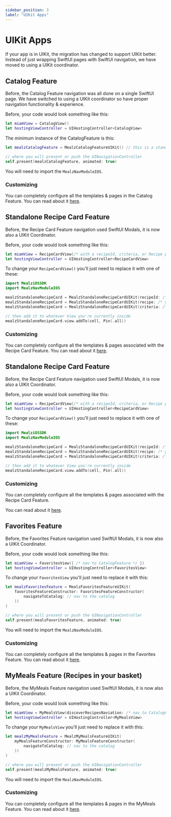 ```yaml
---
sidebar_position: 3
label: "UIKit Apps"
---
```


# UIKit Apps

If your app is in UIKit, the migration has changed to support UIKit better.
Instead of just wrapping SwiftUI pages with SwiftUI navigation, we have moved to using a UIKit coordinator.

## Catalog Feature

Before, the Catalog Feature navigation was all done on a single SwiftUI page.
We have switched to using a UIKit coordinator so have proper navigation functionality & experience.

Before, your code would look something like this:

```swift
let miamView = CatalogView()
let hostingViewController = UIHostingController<CatalogView>
```

The minimum instance of the CatalogFeature is this:

```swift
let mealzCatalogFeature = MealzCatalogFeatureUIKit() // this is a standalone UINavigationController

// where you will present or push the UINavigationController 
self.present(mealzCatalogFeature, animated: true)
```

You will need to import the `MealzNavModuleIOS`.

### Customizing

You can completely configure all the templates & pages in the Catalog Feature.
You can read about it [here](/docs/ios/features/catalog/customize-views).

## Standalone Recipe Card Feature

Before, the Recipe Card Feature navigation used SwiftUI Modals, it is now also a UIKit Coordinator.

Before, your code would look something like this:

```swift
let miamView = RecipeCardView(/* with a recipeId, criteria, or Recipe passed in */)
let hostingViewController = UIHostingController<RecipeCardView>
```

To change your `RecipeCardView()` you'll just need to replace it with one of these:

```swift
import MealziOSSDK
import MealzNavModuleIOS

mealzStandaloneRecipeCard = MealzStandaloneRecipeCardUIKit(recipeId: /* your String recipe id */)
mealzStandaloneRecipeCard = MealzStandaloneRecipeCardUIKit(recipe: /* your Recipe object */)
mealzStandaloneRecipeCard = MealzStandaloneRecipeCardUIKit(criteria: /* your SuggestionsCriteria object */)

// then add it to whatever View you're currently inside
mealzStandaloneRecipeCard.view.addTo(cell, Pin(.all))
```

### Customizing

You can completely configure all the templates & pages associated with the Recipe Card Feature.
You can read about it [here](/docs/ios/features/recipe-card/customize-views).

## Standalone Recipe Card Feature

Before, the Recipe Card Feature navigation used SwiftUI Modals, it is now also a UIKit Coordinator.

Before, your code would look something like this:

```swift
let miamView = RecipeCardView(/* with a recipeId, criteria, or Recipe passed in */)
let hostingViewController = UIHostingController<RecipeCardView>
```

To change your `RecipeCardView()` you'll just need to replace it with one of these:

```swift
import MealziOSSDK
import MealzNavModuleIOS

mealzStandaloneRecipeCard = MealzStandaloneRecipeCardUIKit(recipeId: /* your String recipe id */)
mealzStandaloneRecipeCard = MealzStandaloneRecipeCardUIKit(recipe: /* your Recipe object */)
mealzStandaloneRecipeCard = MealzStandaloneRecipeCardUIKit(criteria: /* your SuggestionsCriteria object */)

// then add it to whatever View you're currently inside
mealzStandaloneRecipeCard.view.addTo(cell, Pin(.all))
```

### Customizing

You can completely configure all the templates & pages associated with the Recipe Card Feature.

You can read about it [here](../../features/recipe-card/customize-views.md).

## Favorites Feature

Before, the Favorites Feature navigation used SwiftUI Modals, it is now also a UIKit Coordinator.

Before, your code would look something like this:

```swift
let miamView = FavoritesView({ /* nav to CatalogFeature */ })
let hostingViewController = UIHostingController<FavoritesView>
```

To change your `FavoritesView` you'll just need to replace it with this:
```swift
let mealzFavoritesFeature = MealzFavoritesFeatureUIKit(
    favoritesFeatureConstructor: FavoritesFeatureConstructor(
        navigateToCatalog: // nav to the catalog
    ))
)

// where you will present or push the UINavigationController 
self.present(mealzFavoritesFeature, animated: true)
```

You will need to import the `MealzNavModuleIOS`.

### Customizing

You can completely configure all the templates & pages in the Favorites Feature.
You can read about it [here](/docs/ios/features/favorites/customize-views).

## MyMeals Feature (Recipes in your basket)

Before, the MyMeals Feature navigation used SwiftUI Modals, it is now also a UIKit Coordinator.

Before, your code would look something like this:

```swift
let miamView = MyMealsView(discoverRecipesNaviation: /* nav to CatalogFeature */)
let hostingViewController = UIHostingController<MyMealsView>
```

To change your `MyMealsView` you'll just need to replace it with this:
```swift
let mealzMyMealsFeature = MealzMyMealsFeatureUIKit(
    myMealsFeatureConstructor: MyMealsFeatureConstructor(
        navigateToCatalog: // nav to the catalog
    ))
)

// where you will present or push the UINavigationController 
self.present(mealzMyMealsFeature, animated: true)
```

You will need to import the `MealzNavModuleIOS`.

### Customizing

You can completely configure all the templates & pages in the MyMeals Feature.
You can read about it [here](/docs/ios/features/myMeals/customize-views).
